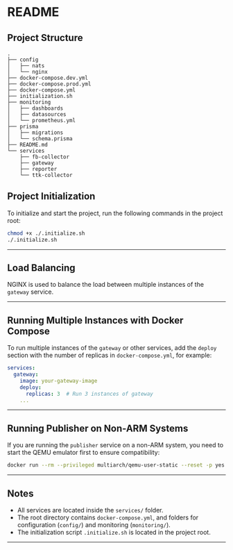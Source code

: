 # README

## Project Structure

```plaintext
.
├── config
│   ├── nats
│   └── nginx
├── docker-compose.dev.yml
├── docker-compose.prod.yml
├── docker-compose.yml
├── initialization.sh
├── monitoring
│   ├── dashboards
│   ├── datasources
│   └── prometheus.yml
├── prisma
│   ├── migrations
│   └── schema.prisma
├── README.md
└── services
    ├── fb-collector
    ├── gateway
    ├── reporter
    └── ttk-collector
```

## Project Initialization

To initialize and start the project, run the following commands in the project root:

```bash
chmod +x ./.initialize.sh
./.initialize.sh
```

---

## Load Balancing

NGINX is used to balance the load between multiple instances of the `gateway` service.

---

## Running Multiple Instances with Docker Compose

To run multiple instances of the `gateway` or other services, add the `deploy` section with the number of replicas in `docker-compose.yml`, for example:

```yaml
services:
  gateway:
    image: your-gateway-image
    deploy:
      replicas: 3  # Run 3 instances of gateway
    ...
```

---

## Running Publisher on Non-ARM Systems

If you are running the `publisher` service on a non-ARM system, you need to start the QEMU emulator first to ensure compatibility:

```bash
docker run --rm --privileged multiarch/qemu-user-static --reset -p yes
```

---

## Notes

- All services are located inside the `services/` folder.
- The root directory contains `docker-compose.yml`, and folders for configuration (`config/`) and monitoring (`monitoring/`).
- The initialization script `.initialize.sh` is located in the project root.

---
